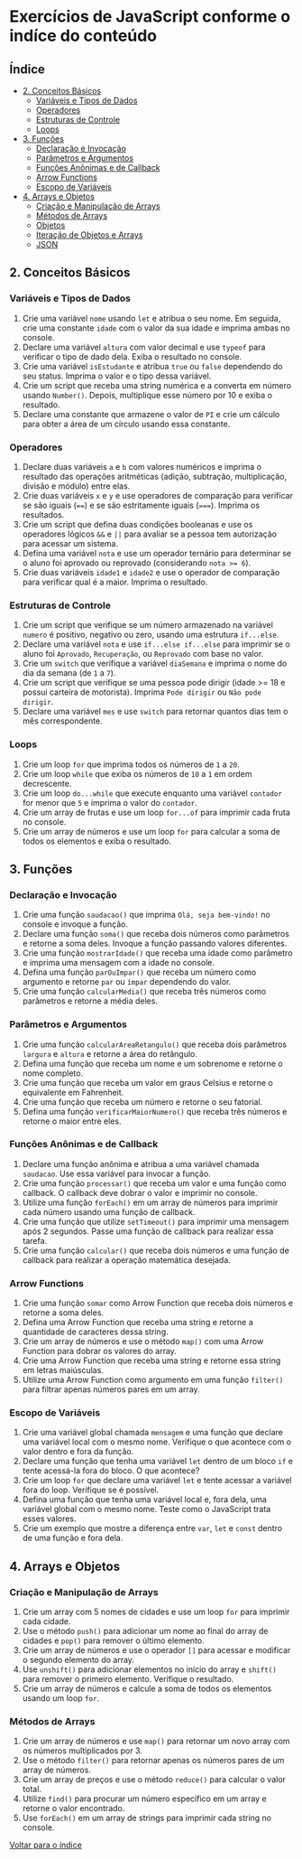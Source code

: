 # Exercícios de JavaScript conforme o indíce do conteúdo
## Índice
- [2. Conceitos Básicos](#2-conceitos-básicos)
  - [Variáveis e Tipos de Dados](#variáveis-e-tipos-de-dados)
  - [Operadores](#operadores)
  - [Estruturas de Controle](#estruturas-de-controle)
  - [Loops](#loops)
- [3. Funções](#3-funções)
  - [Declaração e Invocação](#declaração-e-invocação)
  - [Parâmetros e Argumentos](#parâmetros-e-argumentos)
  - [Funções Anônimas e de Callback](#funções-anônimas-e-de-callback)
  - [Arrow Functions](#arrow-functions)
  - [Escopo de Variáveis](#escopo-de-variáveis)
- [4. Arrays e Objetos](#4-arrays-e-objetos)
  - [Criação e Manipulação de Arrays](#criação-e-manipulação-de-arrays)
  - [Métodos de Arrays](#métodos-de-arrays)
  - [Objetos](#objetos)
  - [Iteração de Objetos e Arrays](#iteração-de-objetos-e-arrays)
  - [JSON](#json)

## 2. Conceitos Básicos

### Variáveis e Tipos de Dados
1. Crie uma variável `nome` usando `let` e atribua o seu nome. Em seguida, crie uma constante `idade` com o valor da sua idade e imprima ambas no console.
2. Declare uma variável `altura` com valor decimal e use `typeof` para verificar o tipo de dado dela. Exiba o resultado no console.
3. Crie uma variável `isEstudante` e atribua `true` ou `false` dependendo do seu status. Imprima o valor e o tipo dessa variável.
4. Crie um script que receba uma string numérica e a converta em número usando `Number()`. Depois, multiplique esse número por 10 e exiba o resultado.
5. Declare uma constante que armazene o valor de `PI` e crie um cálculo para obter a área de um círculo usando essa constante.

### Operadores
1. Declare duas variáveis `a` e `b` com valores numéricos e imprima o resultado das operações aritméticas (adição, subtração, multiplicação, divisão e módulo) entre elas.
2. Crie duas variáveis `x` e `y` e use operadores de comparação para verificar se são iguais (`==`) e se são estritamente iguais (`===`). Imprima os resultados.
3. Crie um script que defina duas condições booleanas e use os operadores lógicos `&&` e `||` para avaliar se a pessoa tem autorização para acessar um sistema.
4. Defina uma variável `nota` e use um operador ternário para determinar se o aluno foi aprovado ou reprovado (considerando `nota >= 6`).
5. Crie duas variáveis `idade1` e `idade2` e use o operador de comparação para verificar qual é a maior. Imprima o resultado.

### Estruturas de Controle
1. Crie um script que verifique se um número armazenado na variável `numero` é positivo, negativo ou zero, usando uma estrutura `if...else`.
2. Declare uma variável `nota` e use `if...else if...else` para imprimir se o aluno foi `Aprovado`, `Recuperação`, ou `Reprovado` com base no valor.
3. Crie um `switch` que verifique a variável `diaSemana` e imprima o nome do dia da semana (de `1` a `7`).
4. Crie um script que verifique se uma pessoa pode dirigir (idade >= 18 e possui carteira de motorista). Imprima `Pode dirigir` ou `Não pode dirigir`.
5. Declare uma variável `mes` e use `switch` para retornar quantos dias tem o mês correspondente.

### Loops
1. Crie um loop `for` que imprima todos os números de `1` a `20`.
2. Crie um loop `while` que exiba os números de `10` a `1` em ordem decrescente.
3. Crie um loop `do...while` que execute enquanto uma variável `contador` for menor que `5` e imprima o valor do `contador`.
4. Crie um array de frutas e use um loop `for...of` para imprimir cada fruta no console.
5. Crie um array de números e use um loop `for` para calcular a soma de todos os elementos e exiba o resultado.

## 3. Funções

### Declaração e Invocação
1. Crie uma função `saudacao()` que imprima `Olá, seja bem-vindo!` no console e invoque a função.
2. Declare uma função `soma()` que receba dois números como parâmetros e retorne a soma deles. Invoque a função passando valores diferentes.
3. Crie uma função `mostrarIdade()` que receba uma idade como parâmetro e imprima uma mensagem com a idade no console.
4. Defina uma função `parOuImpar()` que receba um número como argumento e retorne `par` ou `ímpar` dependendo do valor.
5. Crie uma função `calcularMedia()` que receba três números como parâmetros e retorne a média deles.

### Parâmetros e Argumentos
1. Crie uma função `calcularAreaRetangulo()` que receba dois parâmetros `largura` e `altura` e retorne a área do retângulo.
2. Defina uma função que receba um nome e um sobrenome e retorne o nome completo.
3. Crie uma função que receba um valor em graus Celsius e retorne o equivalente em Fahrenheit.
4. Crie uma função que receba um número e retorne o seu fatorial.
5. Defina uma função `verificarMaiorNumero()` que receba três números e retorne o maior entre eles.

### Funções Anônimas e de Callback
1. Declare uma função anônima e atribua a uma variável chamada `saudacao`. Use essa variável para invocar a função.
2. Crie uma função `processar()` que receba um valor e uma função como callback. O callback deve dobrar o valor e imprimir no console.
3. Utilize uma função `forEach()` em um array de números para imprimir cada número usando uma função de callback.
4. Crie uma função que utilize `setTimeout()` para imprimir uma mensagem após 2 segundos. Passe uma função de callback para realizar essa tarefa.
5. Crie uma função `calcular()` que receba dois números e uma função de callback para realizar a operação matemática desejada.

### Arrow Functions
1. Crie uma função `somar` como Arrow Function que receba dois números e retorne a soma deles.
2. Defina uma Arrow Function que receba uma string e retorne a quantidade de caracteres dessa string.
3. Crie um array de números e use o método `map()` com uma Arrow Function para dobrar os valores do array.
4. Crie uma Arrow Function que receba uma string e retorne essa string em letras maiúsculas.
5. Utilize uma Arrow Function como argumento em uma função `filter()` para filtrar apenas números pares em um array.

### Escopo de Variáveis
1. Crie uma variável global chamada `mensagem` e uma função que declare uma variável local com o mesmo nome. Verifique o que acontece com o valor dentro e fora da função.
2. Declare uma função que tenha uma variável `let` dentro de um bloco `if` e tente acessá-la fora do bloco. O que acontece?
3. Crie um loop `for` que declare uma variável `let` e tente acessar a variável fora do loop. Verifique se é possível.
4. Defina uma função que tenha uma variável local e, fora dela, uma variável global com o mesmo nome. Teste como o JavaScript trata esses valores.
5. Crie um exemplo que mostre a diferença entre `var`, `let` e `const` dentro de uma função e fora dela.

## 4. Arrays e Objetos

### Criação e Manipulação de Arrays
1. Crie um array com 5 nomes de cidades e use um loop `for` para imprimir cada cidade.
2. Use o método `push()` para adicionar um nome ao final do array de cidades e `pop()` para remover o último elemento.
3. Crie um array de números e use o operador `[]` para acessar e modificar o segundo elemento do array.
4. Use `unshift()` para adicionar elementos no início do array e `shift()` para remover o primeiro elemento. Verifique o resultado.
5. Crie um array de números e calcule a soma de todos os elementos usando um loop `for`.

### Métodos de Arrays
1. Crie um array de números e use `map()` para retornar um novo array com os números multiplicados por 3.
2. Use o método `filter()` para retornar apenas os números pares de um array de números.
3. Crie um array de preços e use o método `reduce()` para calcular o valor total.
4. Utilize `find()` para procurar um número específico em um array e retorne o valor encontrado.
5. Use `forEach()` em um array de strings para imprimir cada string no console.

[Voltar para o índice](#índice)

